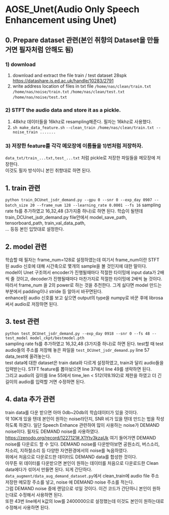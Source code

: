 # AOSE_Unet(Audio Only Speech Enhancement using Unet)  

## 0. Prepare dataset 관련(본인 취향의 Dataset을 만들거면 필자처럼 안해도 됨)
### 1) download
1. download and extract the file train / test dataset 28spk https://datashare.is.ed.ac.uk/handle/10283/2791  
2. write address location of files in txt file
```/home/nas/clean/train.txt```
```/home/nas/noise/train.txt```
```/home/nas/clean/test.txt```
```/home/nas/noise/test.txt```

### 2) STFT the audio data and store it as a pickle. 
1. 48khz 데이터들을 16khz로 resampling해준다. 필자는 16khz로 사용했다.
2. ```sh make_data_feature.sh```
```--clean_train /home/nas/clean/train.txt --noise_train .......```


### 3) 저장한 feature를 각각 메모장에 이름들을 1)번처럼 저장하자.  
```data_txt/train_...txt,test_...txt``` 처럼 pickle로 저장한 파일들을 메모장에 저장한다.  
이것도 필자 방식이니 본인 취향대로 하면 된다.
## 1. train 관련  
```python train_DCUnet_jsdr_demand.py --gpu 0 --snr 0 --exp_day 0907 --batch_size 20 --frame_num 128 --learning_rate 0.0001 --fs 16```
sampling rate fs를 추가하였고 16,32,48 (3가지중 하나)로 하면 된다.
학습이 될텐데 train_DCUnet_jsdr_demand.py file안에서 model_save_path, tensorboard_path, train_val_data_path,  
... 등등 본인 입맛대로 설정한다. 

## 2. model 관련  
학습할 때 필자는 frame_num=128로 설정하였는데 여기서 frame_num이란 STFT 된 audio 신호에 대해 시간축으로 몇개의 sample을 볼 것인지에 대한 말이다.  
model이 Unet 구조여서 encoder가 진행될때마다 적절한 타이밍에 input data가 2배씩 줄 것이고, decoder가 진행될때마다 마찬가지로 적절한 타이밍에 2배씩 늘 것이다.  
따라서 frame_num 을 2의 power로 하는 것을 추천한다. 그게 싫다면 model 만드는 부분에서 padding이나 stride 등 알아서 바꾸면된다.  
enhance된 audio 신호를 보고 싶으면 output의 type을 numpy로 바꾼 후에 librosa써서 audio로 저장하면 된다.

## 3. test 관련  
```python test_DCUnet_jsdr_demand.py --exp_day 0918 --snr 0 --fs 48 --test_model model_ckpt/bestmodel.pth```   
sampling rate fs를 추가하였고 16,32,48 (3가지중 하나)로 하면 된다.
test할 때 test audio들의 주소를 저장해 놓은 파일을 ```test_DCUnet_jsdr_demand.py``` line 57 data_test에 올려놓는다.  
test data에 대한 dataset은 train data와 다르게 설정하였고, train과 달리 audio들을 입력받는다. STFT feature를 뽑아놨으면 line 37에서 line 49를 생략하면 된다.  
그리고 audio의 길이를 line 55에서 time_len < 512(약8.192)로 제한을 하였고 더 긴 길이의 audio를 입력할 거면 수정하면 된다.

## 4. data 추가 관련  
train data를 다운 받으면 아마 0db~20db의 학습데이터가 있을 것이다.  
약 10K개 있을 텐데 본인이 원하는 noise라던지, SNR 비가 있을 텐데 만드는 법을 작성하도록 하겠다.
일단 Speech Enhance 관련하여 많이 사용하는 noise가 DEMAND noise이다. 필자도 DEMAND noise를 사용하였다.  
https://zenodo.org/record/1227121#.X1Ytv3kzaUk 여기 들어가면 DEMAND noise를 다운로드 할 수 있다.
DEMAND noise를 다운받아보면 공원소리, 버스소리, 차소리, 지하철소리 등 다양한 자연환경에서의 noise를 녹음하였다.  
위에서 처음으로 다운로드한 데이터도 DEMAND data를 합성한 것이다.  
아무튼 위 데이터를 다운받으면 본인이 원하는 데이터를 처음으로 다운로드한 Clean data에다가 섞어서 만들면 된다. 되게 간단하다.  
```data_augment/data_aug_demand_dataset.py```에서 clean_train에 audio file 주소 저장한 메모장 주소를 넣고, noise 에 DEMAND noise 주소를 적는다.  
그럼 DEMAND noise 중에 랜덤으로 섞일 것이다. 이건 코드가 간단하니 본인이 원하는대로 수정해서 사용하면 된다.  
또한 43번 line에서 k값의 low를 2400000으로 설정했는데 이것도 본인이 원하는대로 수정해서 사용하면 된다.
